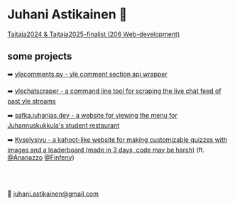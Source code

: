 # Juhani Astikainen 👋

[Taitaja2024 & Taitaja2025-finalist (206 Web-development)](https://www.skillsfinland.fi/taitaja-tapahtuma)

## some projects
➡️ [ylecomments.py - yle comment section api wrapper](https://github.com/juhanias/ylecomments)

➡️ [ylechatscraper - a command line tool for scraping the live chat feed of past yle streams](https://github.com/juhanias/ylechatscraper)

➡️ [safka.juhanias.dev - a website for viewing the menu for Juhannuskukkula's student restaurant](https://github.com/juhanias/safka.juhanias.dev)

➡️ [Kyselysivu - a kahoot-like website for making customizable quizzes with images and a leaderboard (made in 3 days, code may be harsh)](https://github.com/kyselysivu/api) (ft. [@Ananazzo](https://github.com/Ananazzo) [@Finfeny](https://github.com/Finfeny))

<br><br><br>
📧 juhani.astikainen@gmail.com

<!--
**juhanias/juhanias** is a ✨ _special_ ✨ repository because its `README.md` (this file) appears on your GitHub profile.

Here are some ideas to get you started:

- 🔭 I’m currently working on ...
- 🌱 I’m currently learning ...
- 👯 I’m looking to collaborate on ...
- 🤔 I’m looking for help with ...
- 💬 Ask me about ...
- 📫 How to reach me: ...
- 😄 Pronouns: ...
- ⚡ Fun fact: ...
-->
